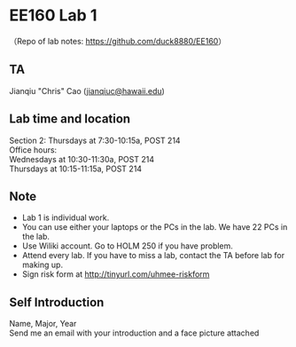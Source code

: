 # EE160 Lab 1
（Repo of lab notes: <https://github.com/duck8880/EE160>）

## TA

  Jianqiu "Chris" Cao (jianqiuc@hawaii.edu)

## Lab time and location

  Section 2: Thursdays at 7:30-10:15a, POST 214  
  Office hours:  
      Wednesdays at 10:30-11:30a, POST 214  
      Thursdays at 10:15-11:15a, POST 214

## Note

- Lab 1 is individual work.
- You can use either your laptops or the PCs in the lab. We have 22 PCs in the lab.
- Use Wiliki account. Go to HOLM 250 if you have problem.
- Attend every lab. If you have to miss a lab, contact the TA before lab for making up.
- Sign risk form at <http://tinyurl.com/uhmee-riskform>

## Self Introduction

  Name, Major, Year  
  Send me an email with your introduction and a face picture attached
